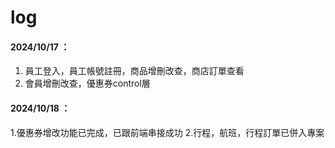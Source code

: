 # log
 

#### 2024/10/17 ：
1. 員工登入，員工帳號註冊，商品增刪改查，商店訂單查看
2. 會員增刪改查，優惠券control層

#### 2024/10/18 ：
1.優惠券增改功能已完成，已跟前端串接成功
2.行程，航班，行程訂單已併入專案
